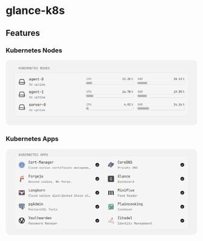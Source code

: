 # glance-k8s

## Features

### Kubernetes Nodes

![Kubernetes Nodes](docs/images/nodes.png)

### Kubernetes Apps

![Kubernetes Apps](docs/images/apps.png)
